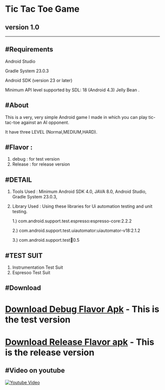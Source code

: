 Tic Tac Toe Game
================
version 1.0
--------------
--------------------------
#Requirements
----------------------
Android Studio

Gradle System 23.0.3

Android SDK (version 23 or later)

Minimum API level supported by SDL: 18 (Android 4.3) Jelly Bean .


#About
----------------
This is a very, very simple Android game I made in which you can play tic-tac-toe against an AI opponent.

It have three LEVEL (Normal,MEDIUM,HARD).

#Flavor : 
-------------
1. debug : for test version
2. Release : for release version


#DETAIL
----------------------
1. Tools Used : Minimum Android SDK 4.0, JAVA 8.0, Android Studio, Gradle System 23.0.3,
   
2. Library Used : Using these libraries for Ui automation testing and unit testing.

      1.) com.android.support.test.espresso:espresso-core:2.2.2

      2.) com.android.support.test.uiautomator:uiautomator-v18:2.1.2

      3.) com.android.support.test:runner:0.5
      
#TEST SUIT
-------------------------

1. Instrumentation Test Suit
2. Espresoo Test Suit

#Download
----------------
 **[Download Debug Flavor Apk](https://bitbucket.org/rahul_yadav_/tic-tac-toe-game/downloads/Tic%20Tac%20Toe-1.0-sandbox-debug.apk)** - This is the test version
======================
 **[Download Release Flavor apk](https://bitbucket.org/rahul_yadav_/tic-tac-toe-game/downloads/Tic%20Tac%20Toe-1.0-production-release.apk)** - This is the release version
========================

#Video on youtube
------------------------
[![Youtube Video](https://bitbucket.org/rahul_yadav_/tic-tac-toe-game/downloads/youtube-screenshot.png)](https://www.youtube.com/watch?v=aZx0xY8ejvQ "Video")


